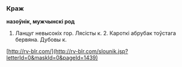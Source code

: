 ### Краж
**назоўнік, мужчынскі род**

1. Ланцуг невысокіх гор. Лясісты к. 2. Кароткі абрубак тоўстага бервяна. Дубовы к.

<a rel="author">[http://rv-blr.com/](http://rv-blr.com/slounik.jsp?letterId=0&maskId=0&pageId=1439)</a>
